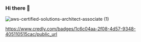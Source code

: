 ### Hi there 👋

<!--
**khjk/khjk** is a ✨ _special_ ✨ repository because its `README.md` (this file) appears on your GitHub profile.

Here are some ideas to get you started:

- 🔭 I’m currently working on ...
- 🌱 I’m currently learning ...
- 👯 I’m looking to collaborate on ...
- 🤔 I’m looking for help with ...
- 💬 Ask me about ...
- 📫 How to reach me: ...
- 😄 Pronouns: ...
- ⚡ Fun fact: ...
-->
![aws-certified-solutions-architect-associate (1)](https://user-images.githubusercontent.com/16586926/187479092-4d3fab44-066d-496d-88f5-942d520afe2d.png)


https://www.credly.com/badges/1c6c04aa-2f08-4d57-9348-405110515cac/public_url
